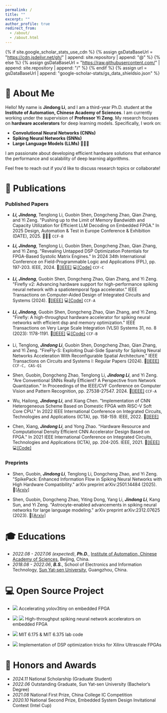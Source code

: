 ```yaml
---
permalink: /
title: ""
excerpt: ""
author_profile: true
redirect_from: 
  - /about/
  - /about.html
---
```


{% if site.google_scholar_stats_use_cdn %}
{% assign gsDataBaseUrl = "https://cdn.jsdelivr.net/gh/" | append: site.repository | append: "@" %}
{% else %}
{% assign gsDataBaseUrl = "https://raw.githubusercontent.com/" | append: site.repository | append: "/" %}
{% endif %}
{% assign url = gsDataBaseUrl | append: "google-scholar-stats/gs_data_shieldsio.json" %}

# 👻 About Me

<span class='anchor' id='about-me'></span>

Hello! My name is **Jindong Li**, and I am a third-year Ph.D. student at the **Institute of Automation, Chinese Academy of Sciences**. I am currently working under the supervision of **Professor Yi Zeng**.
My research focuses on **hardware accelerators** for deep learning models. Specifically, I work on:

- **Convolutional Neural Networks (CNNs)**
- **Spiking Neural Networks (SNNs)**
- **Large Language Models (LLMs)** 🚀🚀🚀

I am passionate about developing efficient hardware solutions that enhance the performance and scalability of deep learning algorithms.

Feel free to reach out if you'd like to discuss research topics or collaborate!


# 📝 Publications 

### Published Papers

- ***Li, Jindong***, Tenglong Li, Guobin Shen, Dongcheng Zhao, Qian Zhang, and Yi Zeng. "Pushing up to the Limit of Memory Bandwidth and Capacity Utilization for Efficient LLM Decoding on Embedded FPGA." In 2025 Design, Automation & Test in Europe Conference & Exhibition (DATE), 2025. 🚀🚀🚀 `CCF-B`

- ***Li, Jindong***, Tenglong Li, Guobin Shen, Dongcheng Zhao, Qian Zhang, and Yi Zeng. "Revealing Untapped DSP Optimization Potentials for FPGA-Based Systolic Matrix Engines." In 2024 34th International Conference on Field-Programmable Logic and Applications (FPL), pp. 197-203. IEEE, 2024. 🔗[[IEEE]](https://ieeexplore.ieee.org/document/10705564) 💻[[Code]](https://github.com/adamgallas/SpinalDLA) `CCF-C` 

- ***Li, Jindong***, Guobin Shen, Dongcheng Zhao, Qian Zhang, and Yi Zeng. "Firefly v2: Advancing hardware support for high-performance spiking neural network with a spatiotemporal fpga accelerator." IEEE Transactions on Computer-Aided Design of Integrated Circuits and Systems (2024). 🔗[[IEEE]](https://ieeexplore.ieee.org/document/10478105) 💻[[Code]](https://github.com/adamgallas/FireFly-v2) `CCF-A` 

- ***Li, Jindong***, Guobin Shen, Dongcheng Zhao, Qian Zhang, and Yi Zeng. "Firefly: A high-throughput hardware accelerator for spiking neural networks with efficient dsp and memory optimization." IEEE Transactions on Very Large Scale Integration (VLSI) Systems 31, no. 8 (2023): 1178-1191. 🔗[[IEEE]](https://ieeexplore.ieee.org/abstract/document/10143752) 💻[[Code]](https://github.com/adamgallas/FireFly-v1) `CCF-B`

- Li, Tenglong, ***Jindong Li***, Guobin Shen, Dongcheng Zhao, Qian Zhang, and Yi Zeng. "FireFly-S: Exploiting Dual-Side Sparsity for Spiking Neural Networks Acceleration With Reconfigurable Spatial Architecture." IEEE Transactions on Circuits and Systems I: Regular Papers (2024). 🔗[[IEEE]](https://ieeexplore.ieee.org/document/10754657) `CCF-C, CAS-Q1`

- Shen, Guobin, Dongcheng Zhao, Tenglong Li, ***Jindong Li***, and Yi Zeng. "Are Conventional SNNs Really Efficient? A Perspective from Network Quantization." In Proceedings of the IEEE/CVF Conference on Computer Vision and Pattern Recognition, pp. 27538-27547. 2024. 🔗[[IEEE]](https://ieeexplore.ieee.org/document/10656053) `CCF-A`

- Wu, Hailong, ***Jindong Li***, and Xiang Chen. "Implementation of CNN Heterogeneous Scheme Based on Domestic FPGA with RISC-V Soft Core CPU." In 2022 IEEE International Conference on Integrated Circuits, Technologies and Applications (ICTA), pp. 158-159. IEEE, 2022. 🔗[[IEEE]](https://ieeexplore.ieee.org/document/9963056)

- Chen, Xiang, ***Jindong Li***, and Yong Zhao. "Hardware Resource and Computational Density Efficient CNN Accelerator Design Based on FPGA." In 2021 IEEE International Conference on Integrated Circuits, Technologies and Applications (ICTA), pp. 204-205. IEEE, 2021. 🔗[[IEEE]](https://ieeexplore.ieee.org/abstract/document/9661886) 💻[[Code]](https://github.com/adamgallas/fpga_accelerator_yolov3tiny) 


### Preprints

- Shen, Guobin, ***Jindong Li***, Tenglong Li, Dongcheng Zhao, and Yi Zeng. "SpikePack: Enhanced Information Flow in Spiking Neural Networks with High Hardware Compatibility." arXiv preprint arXiv:2501.14484 (2025). 🔗[[Arxiv]](https://arxiv.org/abs/2501.14484)

- Shen, Guobin, Dongcheng Zhao, Yiting Dong, Yang Li, ***Jindong Li***, Kang Sun, and Yi Zeng. "Astrocyte-enabled advancements in spiking neural networks for large language modeling." arXiv preprint arXiv:2312.07625 (2023). 🔗[[Arxiv]](https://arxiv.org/abs/2312.07625)


# 🎓 Educations 
 
- *2022.08 - 2027.06 (expected)*, ***Ph.D.***, [Institute of Automation, Chinese Academy of Sciences](https://ia.cas.cn/), Beijing, China. 
- *2018.08 - 2022.06*, ***B.S.***, School of Electronics and Information Technology, [Sun Yat-sen University](https://www.sysu.edu.cn/), Guangzhou, China. 

# 💻 Open Source Project

- [![](https://img.shields.io/github/stars/adamgallas/fpga_accelerator_yolov3tiny)](https://github.com/adamgallas/fpga_accelerator_yolov3tiny) Accelerating yolov3tiny on embedded FPGA

- [![](https://img.shields.io/github/stars/adamgallas/FireFly-v1)](https://github.com/adamgallas/FireFly-v1) [![](https://img.shields.io/github/stars/adamgallas/FireFly-v2)](https://github.com/adamgallas/FireFly-v2) High-throughput spiking neural network accelerators on embedded FPGA

-  [![](https://img.shields.io/github/stars/adamgallas/MIT_Bluespec_RISCV_Tutorial)](https://github.com/adamgallas/MIT_Bluespec_RISCV_Tutorial) MIT 6.175 & MIT 6.375 lab code

- [![](https://img.shields.io/github/stars/adamgallas/SpinalDLA)](https://github.com/adamgallas/SpinalDLA) Implementation of DSP optimization tricks for Xilinx Ultrascale FPGAs


# 🏅 Honors and Awards
- *2024.11* National Scholarship (Graduate Student)
- *2022.06* Outstanding Graduate, Sun Yat-sen University (Bachelor’s Degree)
- *2021.08* National First Prize, China College IC Competition
- *2020.10* National Second Prize, Embedded System Design Invitational Contest (Intel Cup)

<!--
# 🔥 News
- *2022.02*: &nbsp;🎉🎉 Lorem ipsum dolor sit amet, consectetur adipiscing elit. Vivamus ornare aliquet ipsum, ac tempus justo dapibus sit amet. 
- *2022.02*: &nbsp;🎉🎉 Lorem ipsum dolor sit amet, consectetur adipiscing elit. Vivamus ornare aliquet ipsum, ac tempus justo dapibus sit amet. 

# 📝 Publications 

<div class='paper-box'><div class='paper-box-image'><div><div class="badge">CVPR 2016</div><img src='images/500x300.png' alt="sym" width="100%"></div></div>
<div class='paper-box-text' markdown="1">

[Deep Residual Learning for Image Recognition](https://openaccess.thecvf.com/content_cvpr_2016/papers/He_Deep_Residual_Learning_CVPR_2016_paper.pdf)

**Kaiming He**, Xiangyu Zhang, Shaoqing Ren, Jian Sun

[**Project**](https://scholar.google.com/citations?view_op=view_citation&hl=zh-CN&user=DhtAFkwAAAAJ&citation_for_view=DhtAFkwAAAAJ:ALROH1vI_8AC) <strong><span class='show_paper_citations' data='DhtAFkwAAAAJ:ALROH1vI_8AC'></span></strong>
- Lorem ipsum dolor sit amet, consectetur adipiscing elit. Vivamus ornare aliquet ipsum, ac tempus justo dapibus sit amet. 
</div>
</div>

- [Lorem ipsum dolor sit amet, consectetur adipiscing elit. Vivamus ornare aliquet ipsum, ac tempus justo dapibus sit amet](https://github.com), A, B, C, **CVPR 2020**

# 🎖 Honors and Awards
- *2021.10* Lorem ipsum dolor sit amet, consectetur adipiscing elit. Vivamus ornare aliquet ipsum, ac tempus justo dapibus sit amet. 
- *2021.09* Lorem ipsum dolor sit amet, consectetur adipiscing elit. Vivamus ornare aliquet ipsum, ac tempus justo dapibus sit amet. 

# 📖 Educations
- *2019.06 - 2022.04 (now)*, Lorem ipsum dolor sit amet, consectetur adipiscing elit. Vivamus ornare aliquet ipsum, ac tempus justo dapibus sit amet. 
- *2015.09 - 2019.06*, Lorem ipsum dolor sit amet, consectetur adipiscing elit. Vivamus ornare aliquet ipsum, ac tempus justo dapibus sit amet. 

# 💬 Invited Talks
- *2021.06*, Lorem ipsum dolor sit amet, consectetur adipiscing elit. Vivamus ornare aliquet ipsum, ac tempus justo dapibus sit amet. 
- *2021.03*, Lorem ipsum dolor sit amet, consectetur adipiscing elit. Vivamus ornare aliquet ipsum, ac tempus justo dapibus sit amet.  \| [\[video\]](https://github.com/)

# 💻 Internships
- *2019.05 - 2020.02*, [Lorem](https://github.com/), China. -->

